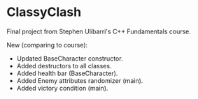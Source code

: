 # ClassyClash
Final project from Stephen Ulibarri's C++ Fundamentals course.
 
 New (comparing to course):
+ Updated BaseCharacter constructor.
+ Added destructors to all classes.
+ Added health bar (BaseCharacter).
+ Added Enemy attributes randomizer (main).
+ Added victory condition (main).
